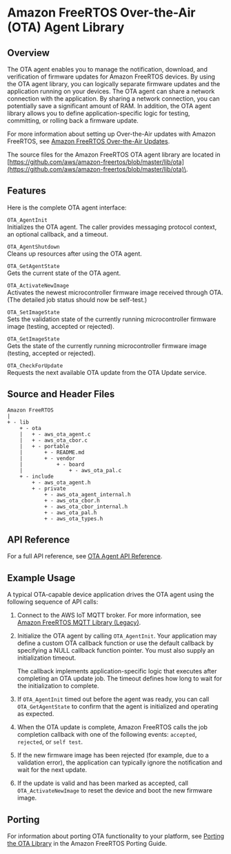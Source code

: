 # Amazon FreeRTOS Over\-the\-Air \(OTA\) Agent Library<a name="ota-agent-library"></a>

## Overview<a name="freertos-ota-overview"></a>

The OTA agent enables you to manage the notification, download, and verification of firmware updates for Amazon FreeRTOS devices\. By using the OTA agent library, you can logically separate firmware updates and the application running on your devices\. The OTA agent can share a network connection with the application\. By sharing a network connection, you can potentially save a significant amount of RAM\. In addition, the OTA agent library allows you to define application\-specific logic for testing, committing, or rolling back a firmware update\.

For more information about setting up Over\-the\-Air updates with Amazon FreeRTOS, see [Amazon FreeRTOS Over\-the\-Air Updates](freertos-ota-dev.md)\.

The source files for the Amazon FreeRTOS OTA agent library are located in [https://github.com/aws/amazon-freertos/blob/master/lib/ota](https://github.com/aws/amazon-freertos/blob/master/lib/ota)\.

## Features<a name="freertos-ota-features"></a>

Here is the complete OTA agent interface:

`OTA_AgentInit`  
Initializes the OTA agent\. The caller provides messaging protocol context, an optional callback, and a timeout\.

`OTA_AgentShutdown`  
Cleans up resources after using the OTA agent\.

`OTA_GetAgentState`  
Gets the current state of the OTA agent\.

`OTA_ActivateNewImage`  
Activates the newest microcontroller firmware image received through OTA\. \(The detailed job status should now be self\-test\.\)

`OTA_SetImageState`  
Sets the validation state of the currently running microcontroller firmware image \(testing, accepted or rejected\)\.

`OTA_GetImageState`  
Gets the state of the currently running microcontroller firmware image \(testing, accepted or rejected\)\.

`OTA_CheckForUpdate`  
Requests the next available OTA update from the OTA Update service\.

## Source and Header Files<a name="freertos-ota-source"></a>

```
Amazon FreeRTOS
|
+ - lib
    + - ota
    |   + - aws_ota_agent.c
    |   + - aws_ota_cbor.c
    |   + - portable
    |       + - README.md
    |       + - vendor
    |           + - board
    |               + - aws_ota_pal.c
    + - include
        + - aws_ota_agent.h
        + - private
            + - aws_ota_agent_internal.h
            + - aws_ota_cbor.h
            + - aws_ota_cbor_internal.h
            + - aws_ota_pal.h
            + - aws_ota_types.h
```

## API Reference<a name="freertos-ota-api"></a>

For a full API reference, see [OTA Agent API Reference](https://docs.aws.amazon.com/freertos/latest/lib-ref/html1/aws__ota__agent_8h.html)\.

## Example Usage<a name="freertos-ota-example"></a>

A typical OTA\-capable device application drives the OTA agent using the following sequence of API calls:

1. Connect to the AWS IoT MQTT broker\. For more information, see [Amazon FreeRTOS MQTT Library \(Legacy\)](freertos-lib-cloud-mqtt.md)\.

1. Initialize the OTA agent by calling `OTA_AgentInit`\. Your application may define a custom OTA callback function or use the default callback by specifying a NULL callback function pointer\. You must also supply an initialization timeout\.

   The callback implements application\-specific logic that executes after completing an OTA update job\. The timeout defines how long to wait for the initialization to complete\.

1. If `OTA_AgentInit` timed out before the agent was ready, you can call `OTA_GetAgentState` to confirm that the agent is initialized and operating as expected\.

1. When the OTA update is complete, Amazon FreeRTOS calls the job completion callback with one of the following events: `accepted`, `rejected`, or `self test`\.

1. If the new firmware image has been rejected \(for example, due to a validation error\), the application can typically ignore the notification and wait for the next update\.

1. If the update is valid and has been marked as accepted, call `OTA_ActivateNewImage` to reset the device and boot the new firmware image\.

## Porting<a name="freertos-ota-porting"></a>

For information about porting OTA functionality to your platform, see [Porting the OTA Library](https://docs.aws.amazon.com/freertos/latest/portingguide/afr-porting-ota.html) in the Amazon FreeRTOS Porting Guide\.